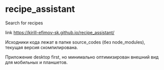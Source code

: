 # recipe_assistant
Search for recipes

link https://kirill-efimov-sk.github.io/recipe_assistant/

Исходники кода лежат в папке source_codes (без node_modules), текущая версия скомпилирована.

Приложение desktop first, но минимально оптимизирован внешний вид для мобильных и планшетов.
